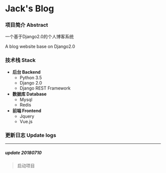 # Jack's Blog
### 项目简介 Abstract

一个基于Django2.0的个人博客系统

A blog website base on Django2.0



### 技术栈 Stack

* **后台 Backend**
  * Python 3.5
  * Django 2.0
  * Django REST Framework
* **数据库 Database**
  * Mysql
  * Redis
* **前端 Frontend**
  * Jquery
  * Vue.js



### 更新日志  Update logs

-----

##### update 20180710

> 启动项目



